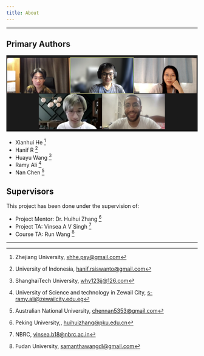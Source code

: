 ```yaml
---
title: About 
---
```

---
## Primary Authors

![](./team.png)



  - Xianhui He [^1]
  - Hanif R [^2]
  - Huayu Wang [^3]
  - Ramy Ali [^4]
  - Nan Chen [^5]

## Supervisors

This project has been done under the supervision of:
- Project Mentor: Dr. Huihui Zhang [^6]
- Project TA: Vinsea A V Singh [^7]
- Course TA: Run Wang [^8]

[^1]: Zhejiang University, xhhe.psy@gmail.com
[^2]: University of Indonesia, hanif.rsiswanto@gmail.com
[^3]: ShanghaiTech University, why123jj@126.com
[^4]: University of Science and technology in Zewail City, s-ramy.ali@zewailcity.edu.eg
[^5]: Australian National University, chennan5353@gmail.com
[^6]: Peking University,, huihuizhang@pku.edu.cn
[^7]: NBRC, vinsea.b18@nbrc.ac.in
[^8]: Fudan University, samanthawangdl@gmail.com

---


